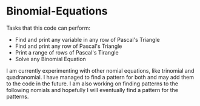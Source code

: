 # Binomial-Equations
Tasks that this code can perform:
- Find and print any variable in any row of Pascal's Triangle
- Find and print any row of Pascal's Triangle
- Print a range of rows of Pascal's Tirangle
- Solve any Binomial Equation

I am currently experimenting with other nomial equations, like trinomial and quadranomial. I have managed to find a pattern for both and may add them to the code in the future. I am also working on finding patterns to the following nomials and hopefully I will eventually find a pattern for the patterns.
